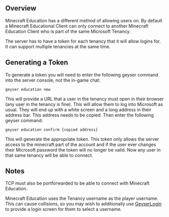 ## Overview

Minecraft Education has a different method of allowing users on. By default a Minecraft Educational Client
can only connect to another Minecraft Education Client who is part of the same Microsoft Tenancy.

The server has to have a token for each tenancy that it will allow logins for. It can support multiple tenancies
at the same time.

## Generating a Token

To generate a token you will need to enter the following geyser command into the server console, not the in-game chat:

```
geyser education new
```

This will provide a URL that a user in the tenancy must open in their browser (any user in the tenancy is fine). This will allow them to log into
Microsoft as usual. They will end up with a white screen and a long address in their address bar. This address needs
to be copied. Then enter the following geyser command:

```
geyser education confirm {copied address}
```

This will generate the appropriate token. This token only allows the server access to the minecraft part of the account
and if the user ever changes their Microsoft password the token will no longer be valid. Now any user in that same
tenancy will be able to connect.

## Notes

TCP must also be portforwarded to be able to connect with Minecraft Education.

Minecraft Education uses the Tenancy username as the player username. This can cause collisions, so you may
wish to additionally use [GeyserLogin](https://github.com/bundabrg/GeyserLogin/releases) to provide a login screen
for them to select a username. 
